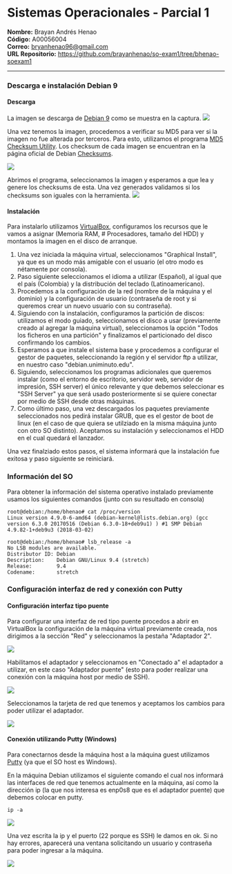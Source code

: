 # Sistemas Operacionales - Parcial 1
**Nombre:** Brayan Andrés Henao  
**Código:** A00056004  
**Correo:** bryanhenao96@gmail.com  
**URL Repositorio:** https://github.com/brayanhenao/so-exam1/tree/bhenao-soexam1 
___

### Descarga e instalación Debian 9

#### Descarga

La imagen se descarga de [Debian 9](https://cdimage.debian.org/debian-cd/current/amd64/iso-cd/debian-9.4.0-amd64-netinst.iso) como se muestra en la captura.
![](Screenshots/Descarga.png)

Una vez tenemos la imagen, procedemos a verificar su MD5 para ver si la imagen no fue alterada por terceros. Para esto, utilizamos el programa [MD5 Checksum Utility](https://download.cnet.com/MD5-SHA-Checksum-Utility/3001-2092_4-10911445.html). Los checksum de cada imagen se encuentran en la página oficial de Debian [Checksums](https://cdimage.debian.org/debian-cd/current/amd64/iso-cd/MD5SUMS).

![](Screenshots/MD5.png)

Abrimos el programa, seleccionamos la imagen y esperamos a que lea y genere los checksums de esta. Una vez generados validamos si los checksums son iguales con la herramienta.
![](Screenshots/MD5_OK.png)

#### Instalación

Para instalarlo utilizamos [VirtualBox](https://www.virtualbox.org/wiki/Downloads), configuramos los recursos que le vamos a asignar (Memoria RAM, # Procesadores, tamaño del HDD) y montamos la imagen en el disco de arranque.

1. Una vez iniciada la máquina virtual, seleccionamos "Graphical Install", ya que es un modo más amigable con el usuario (el otro modo es nétamente por consola).
2. Paso siguiente seleccionamos el idioma a utilizar (Español), al igual que el país (Colombia) y la distribución del teclado (Latinoamericano).
3. Procedemos a la configuración de la red (nombre de la máquina y el dominio) y la configuración de usuario (contraseña de root y si queremos crear un nuevo usuario con su contraseña).
4. Siguiendo con la instalación, configuramos la partición de discos: utilizamos el modo guiado, seleccionamos el disco a usar (previamente creado al agregar la máquina virtual), seleccionamos la opción "Todos los ficheros en una partición" y finalizamos el particionado del disco confirmando los cambios.
5. Esperamos a que instale el sistema base y procedemos a configurar el gestor de paquetes, seleccionando la región y el servidor ftp a utilizar, en nuestro caso "debian.uniminuto.edu".
6. Siguiendo, seleccionamos los programas adicionales que queremos instalar (como el entorno de escritorio, servidor web, servidor de impresión, SSH server) el único relevante y que debemos seleccionar es "SSH Server" ya que será usado posteriormente si se quiere conectar por medio de SSH desde otras máquinas.
7. Como último paso, una vez descargados los paquetes previamente seleccionados nos pedirá instalar GRUB, que es el gestor de boot de linux (en el caso de que quiera se utilziado en la misma máquina junto con otro SO distinto). Aceptamos su instalación y seleccionamos el HDD en el cual quedará el lanzador.

Una vez finalziado estos pasos, el sistema informará que la instalación fue exitosa y paso siguiente se reiniciará.

### Información del SO
Para obtener la información del sistema operativo instalado previamente usamos los siguientes comandos (junto con su resultado en consola)

```console
root@debian:/home/bhenao# cat /proc/version
Linux version 4.9.0-6-amd64 (debian-kernel@lists.debian.org) (gcc version 6.3.0 20170516 (Debian 6.3.0-18+deb9u1) ) #1 SMP Debian 4.9.82-1+deb9u3 (2018-03-02)
```

```console
root@debian:/home/bhenao# lsb_release -a
No LSB modules are available.
Distributor ID: Debian
Description:    Debian GNU/Linux 9.4 (stretch)
Release:        9.4
Codename:       stretch
```

### Configuración interfaz de red y conexión con Putty

#### Configuración interfaz tipo puente
Para configurar una interfaz de red tipo puente procedos a abrir en VirtualBox la configuración de la máquina virtual previamente creada, nos dirigimos a la sección "Red" y seleccionamos la pestaña "Adaptador 2".

![](Screenshots/RED_1.png)

Habilitamos el adaptador y seleccionamos en "Conectado a" el adaptador a utilizar, en este caso "Adaptador puente" (esto para poder realizar una conexión con la máquina host por medio de SSH).

![](Screenshots/RED_2.png)

Seleccionamos la tarjeta de red que tenemos y aceptamos los cambios para poder utilizar el adaptador.

![](Screenshots/RED_3.png)

#### Conexión utilizando Putty (Windows)
Para conectarnos desde la máquina host a la máquina guest utilizamos [Putty](https://www.chiark.greenend.org.uk/~sgtatham/putty/latest.html) (ya que el SO host es Windows).

En la máquina Debian utilizamos el siguiente comando el cual nos informará las interfaces de red que tenemos actualmente en la máquina, así como la dirección ip (la que nos interesa es enp0s8 que es el adaptador puente) que debemos colocar en putty.
```console
ip -a
```
![](Screenshots/PUTTY_1.png)

Una vez escrita la ip y el puerto (22 porque es SSH) le damos en ok. Si no hay errores, aparecerá una ventana solicitando un usuario y contraseña para poder ingresar a la máquina.

![](Screenshots/PUTTY_3.png)
